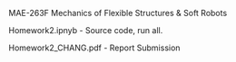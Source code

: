 MAE-263F
Mechanics of Flexible Structures & Soft Robots

Homework2.ipnyb - Source code, run all.

Homework2_CHANG.pdf - Report Submission
